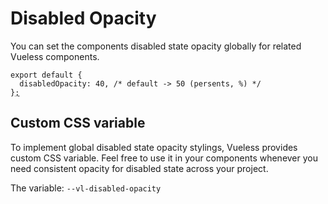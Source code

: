 # Disabled Opacity

You can set the components disabled state opacity globally for related Vueless components.

<pre class="language-js" data-title="vueless.config.{js,ts}"><code class="lang-js">export default {
  disabledOpacity: 40, /* default -> 50 (persents, %) */
}<a data-footnote-ref href="#user-content-fn-1">;</a>
</code></pre>

## Custom CSS variable

To implement global disabled state opacity stylings, Vueless provides custom CSS variable. Feel free to use it in your components whenever you need consistent opacity for disabled state across your project.

The variable: `--vl-disabled-opacity`

[^1]: 
